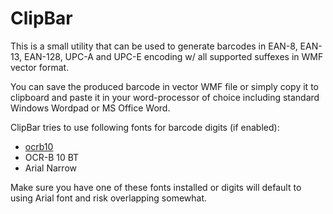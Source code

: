 ClipBar
=======

This is a small utility that can be used to generate barcodes in EAN-8, EAN-13, EAN-128, UPC-A and UPC-E encoding w/ all supported suffexes in WMF vector format.

You can save the produced barcode in vector WMF file or simply copy it to clipboard and paste it in your word-processor of choice including standard Windows Wordpad or MS Office Word.

ClipBar tries to use following fonts for barcode digits (if enabled):
 - [ocrb10](http://ansuz.sooke.bc.ca/fonts-jp.php)
 - OCR-B 10 BT
 - Arial Narrow
 
Make sure you have one of these fonts installed or digits will default to using Arial font and risk overlapping somewhat.